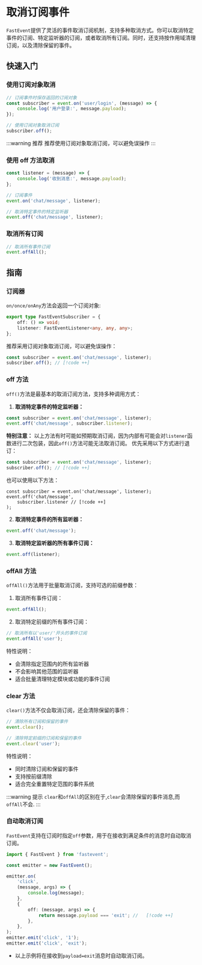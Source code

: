 # 取消订阅事件

`FastEvent`提供了灵活的事件取消订阅机制，支持多种取消方式。你可以取消特定事件的订阅、特定监听器的订阅，或者取消所有订阅。同时，还支持按作用域清理订阅，以及清除保留的事件。

## 快速入门

### 使用订阅对象取消

```typescript
// 订阅事件时保存返回的订阅对象
const subscriber = event.on('user/login', (message) => {
    console.log('用户登录:', message.payload);
});

// 使用订阅对象取消订阅
subscriber.off();
```

:::warning 推荐
推荐使用订阅对象取消订阅，可以避免误操作
:::

### 使用 off 方法取消

```typescript
const listener = (message) => {
    console.log('收到消息:', message.payload);
};

// 订阅事件
event.on('chat/message', listener);

// 取消特定事件的特定监听器
event.off('chat/message', listener);
```

### 取消所有订阅

```typescript
// 取消所有事件订阅
event.offAll();
```

## 指南

### 订阅器

`on/once/onAny`方法会返回一个订阅对象:

```ts
export type FastEventSubscriber = {
    off: () => void;
    listener: FastEventListener<any, any, any>;
};
```

推荐采用订阅对象取消订阅，可以避免误操作：

```ts
const subscriber = event.on('chat/message', listener);
subscriber.off(); // [!code ++]
```

### off 方法

`off()`方法是最基本的取消订阅方法，支持多种调用方式：

1. **取消特定事件的特定监听器：**

```typescript
const subscriber = event.on('chat/message', listener);
event.off('chat/message', subscriber.listener);
```

**特别注意：**
以上方法有时可能如预期取消订阅，因为内部有可能会对`listener`函数进行二次包装，因此`off()`方法可能无法取消订阅。
优先采用以下方式进行退订：

```ts
const subscriber = event.on('chat/message', listener);
subscriber.off(); // [!code ++]
```

也可以使用以下方法：

```
const subscriber = event.on('chat/message', listener);
event.off('chat/message',
    subscriber.listener // [!code ++]
);
```

2. **取消特定事件的所有监听器：**

```typescript
event.off('chat/message');
```

3. **取消特定监听器的所有事件订阅：**

```typescript
event.off(listener);
```

### offAll 方法

`offAll()`方法用于批量取消订阅，支持可选的前缀参数：

1. 取消所有事件订阅：

```typescript
event.offAll();
```

2. 取消特定前缀的所有事件订阅：

```typescript
// 取消所有以'user/'开头的事件订阅
event.offAll('user');
```

特性说明：

-   会清除指定范围内的所有监听器
-   不会影响其他范围的监听器
-   适合批量清理特定模块或功能的事件订阅

### clear 方法

`clear()`方法不仅会取消订阅，还会清除保留的事件：

```typescript
// 清除所有订阅和保留的事件
event.clear();

// 清除特定前缀的订阅和保留的事件
event.clear('user');
```

特性说明：

-   同时清除订阅和保留的事件
-   支持按前缀清除
-   适合完全重置特定范围的事件系统

:::warning 提示
`clear`和`offAll`的区别在于,`clear`会清除保留的事件消息,而`offAll`不会.
:::

### 自动取消订阅

`FastEvent`支持在订阅时指定`off`参数，用于在接收到满足条件的消息时自动取消订阅。

```ts
import { FastEvent } from 'fastevent';

const emitter = new FastEvent();

emitter.on(
    'click',
    (message, args) => {
        console.log(message);
    },
    {
        off: (message, args) => {
            return message.payload === 'exit'; //   [!code ++]
        },
    },
);
emitter.emit('click', '1');
emitter.emit('click', 'exit');
```

-   以上示例将在接收到`payload=exit`消息时自动取消订阅。
